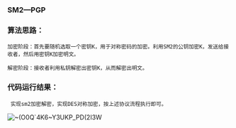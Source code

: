 ### SM2—PGP   

### 算法思路：   
    加密阶段：首先要随机选取一个密钥K，用于对称密码的加密。利用SM2的公钥加密K，发送给接收者，然后用密钥K加密明文。     
    
    解密阶段：接收者利用私钥解密出密钥K，从而解密出明文。   
### 代码运行结果：  
     实现sm2加密解密，实现DES对称加密，按上述协议流程执行即可。
     
![~(O0Q`4K6~Y3UKP_PD(2I3W](https://user-images.githubusercontent.com/109323169/181667905-4cc456cb-1d7a-4a14-87c6-a17e6c2a19a3.png)

